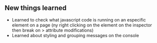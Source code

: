 ## New things learned
- Learned to check what javascript code is running on an especific element on a page (ny right clicking on the element on the inspector then break on > attribute modifications)
- Learned about styling and grouping messages on the console